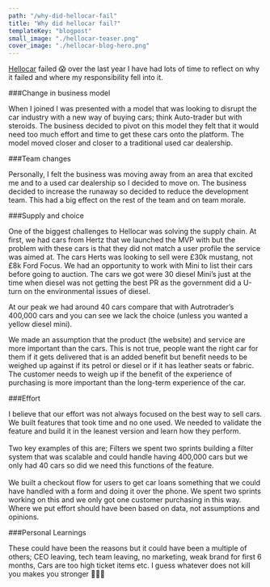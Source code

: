 ```yaml
---
path: "/why-did-hellocar-fail"
title: "Why did hellocar fail?"
templateKey: "blogpost"
small_image: "./hellocar-teaser.png"
cover_image: "./hellocar-blog-hero.png"
---
```


[Hellocar](/hellocar) failed 😱 over the last year I have had lots of time to reflect on why it failed and where my responsibility fell into it.

###Change in business model

When I joined I was presented with a model that was looking to disrupt the car industry with a new way of buying cars; think Auto-trader but with steroids. The business decided to pivot on this model they felt that it would need too much effort and time to get these cars onto the platform. The model moved closer and closer to a traditional used car dealership.

###Team changes

Personally, I felt the business was moving away from an area that excited me and to a used car dealership so I decided to move on. The business decided to increase the runaway so decided to reduce the development team. This had a big effect on the rest of the team and on team morale.

###Supply and choice

One of the biggest challenges to Hellocar was solving the supply chain. At first, we had cars from Hertz that we launched the MVP with but the problem with these cars is that they did not match a user profile the service was aimed at. The cars Herts was looking to sell were £30k mustang, not £8k Ford Focus. We had an opportunity to work with Mini to list their cars before going to auction. The cars we got were 30 diesel Mini’s just at the time when diesel was not getting the best PR as the government did a U-turn on the environmental issues of diesel.

At our peak we had around 40 cars compare that with Autrotrader’s 400,000 cars and you can see we lack the choice (unless you wanted a yellow diesel mini).

We made an assumption that the product (the website) and service are more important than the cars. This is not true, people want the right car for them if it gets delivered that is an added benefit but benefit needs to be weighed up against if its petrol or diesel or if it has leather seats or fabric. The customer needs to weigh up if the benefit of the experience of purchasing is more important than the long-term experience of the car.

###Effort

I believe that our effort was not always focused on the best way to sell cars. We built features that took time and no one used. We needed to validate the feature and build it in the leanest version and learn how they perform.
<br><br>
Two key examples of this are; Filters we spent two sprints building a filter system that was scalable and could handle having 400,000 cars but we only had 40 cars so did we need this functions of the feature.
<br><br>
We built a checkout flow for users to get car loans something that we could have handled with a form and doing it over the phone. We spent two sprints working on this and we only got one customer purchasing in this way. Where we put effort should have been based on data, not assumptions and opinions.

###Personal Learnings

These could have been the reasons but it could have been a multiple of others; CEO leaving, tech team leaving, no marketing, weak brand for first 6 months, Cars are too high ticket items etc. I guess whatever does not kill you makes you stronger 🤷🏻‍♂
